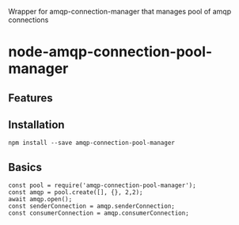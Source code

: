 Wrapper for amqp-connection-manager that manages pool of amqp connections

# node-amqp-connection-pool-manager

## Features


## Installation

    npm install --save amqp-connection-pool-manager

## Basics

    const pool = require('amqp-connection-pool-manager');
    const amqp = pool.create([], {}, 2,2);
    await amqp.open();
    const senderConnection = amqp.senderConnection;
    const consumerConnection = amqp.consumerConnection;


